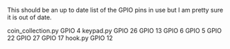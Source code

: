 This should be an up to date list of the GPIO pins in use but 
I am pretty sure it is out of date.


coin_collection.py
  GPIO 4
keypad.py
  GPIO 26
  GPIO 13
  GPIO 6
  GPIO 5
  GPIO 22
  GPIO 27
  GPIO 17
hook.py
  GPIO 12  

